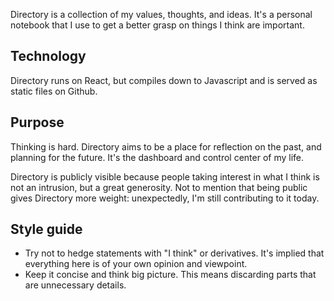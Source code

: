Directory is a collection of my values, thoughts, and ideas. It's a personal notebook that I use to get a better grasp on things I think are important.

## Technology

Directory runs on React, but compiles down to Javascript and is served as static files on Github.

## Purpose

Thinking is hard. Directory aims to be a place for reflection on the past, and planning for the future. It's the dashboard and control center of my life.

Directory is publicly visible because people taking interest in what I think is not an intrusion, but a great generosity. Not to mention that being public gives Directory more weight: unexpectedly, I'm still contributing to it today.

## Style guide

- Try not to hedge statements with "I think" or derivatives. It's implied that everything here is of your own opinion and viewpoint.
- Keep it concise and think big picture. This means discarding parts that are unnecessary details.

